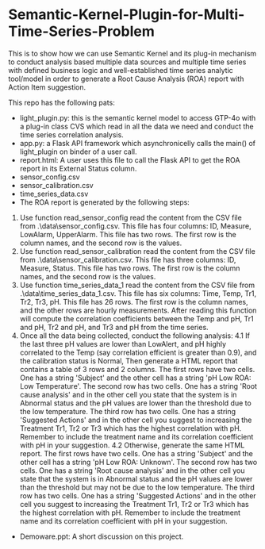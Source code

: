 # Semantic-Kernel-Plugin-for-Multi-Time-Series-Problem
This is to show how we can use Semantic Kernel and its plug-in mechanism to conduct analysis based multiple data sources and multiple time series with defined business logic and well-established time series analytic tool/model in order to generate a Root Cause Analysis (ROA) report with Action Item suggestion.

This repo has the following pats:
- light_plugin.py: this is the semantic kernel model to access GTP-4o with a plug-in class CVS which read in all the data we need and conduct the time series correlation analysis.
- app.py: a Flask API framework which asynchronicelly calls the main() of light_plugin on binder of a user call.
- report.html: A user uses this file to call the Flask API to get the ROA report in its External Status column.
- sensor_config.csv
- sensor_calibration.csv
- time_series_data.csv
- The ROA report is generated by the following steps:
1. Use function read_sensor_config read the content from the CSV file from .\data\sensor_config.csv. This file has four columns: ID, Measure, LowAlarm, UpperAlarm. This file has two rows. The first row is the column names, and the second row is the values.
2. Use function read_sensor_calibration read the content from the CSV file from .\data\sensor_calibration.csv. This file has three columns: ID, Measure, Status. This file has two rows. The first row is the column names, and the second row is the values.
3. Use function time_series_data_1 read the content from the CSV file from .\data\time_series_data_1.csv. This file has six columns: Time, Temp, Tr1, Tr2, Tr3, pH. This file has 26 rows. The first row is the column names, and the other rows are hourly measurements. After reading this function will compute the correlation coefficients between the Temp and pH, Tr1 and pH, Tr2 and pH, and Tr3 and pH from the time series.
4. Once all the data being collected, conduct the following analysis: 
4.1 If the last three pH values are lower than LowAlert, and pH highly correlated to the Temp (say correlation efficient is greater than 0.9), and the calibration status is Normal, Then generate a HTML report that contains a table of 3 rows and 2 columns. The first rows have two cells. One has a string 'Subject' and the other cell has a string 'pH Low ROA: Low Temperature'. The second row has two cells. One has a string 'Root cause analysis' and in the other cell you state that the system is in Abnormal status and the pH values are lower than the threshold due to the low temperature. The third row has two cells. One has a string 'Suggested Actions' and in the other cell you suggest to increasing the Treatment Tr1, Tr2 or Tr3 which has the highest correlation with pH. Remember to include the treatment name and its correlation coefficient with pH in your suggestion.
4.2 Otherwise, generate the same HTML report. The first rows have two cells. One has a string 'Subject' and the other cell has a string 'pH Low ROA: Unknown'. The second row has two cells. One has a string 'Root cause analysis' and in the other cell you state that the system is in Abnormal status and the pH values are lower than the threshold but may not be due to the low temperature. The third row has two cells. One has a string 'Suggested Actions' and in the other cell you suggest to increasing the Treatment Tr1, Tr2 or Tr3 which has the highest correlation with pH. Remember to include the treatment name and its correlation coefficient with pH in your suggestion.
- Demoware.ppt: A short discussion on this project.
